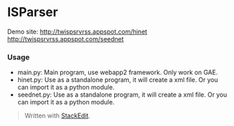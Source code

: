 ISParser
========
Demo site:
http://twispsrvrss.appspot.com/hinet
http://twispsrvrss.appspot.com/seednet

### Usage ###

 - main.py: Main program, use webapp2 framework. Only work on GAE.
 - hinet.py: Use as a standalone program, it will create a xml file. Or you can import it as a python module.
 - seednet.py: Use as a standalone program, it will create a xml file. Or you can import it as a python module.

> Written with [StackEdit](http://benweet.github.io/stackedit/).